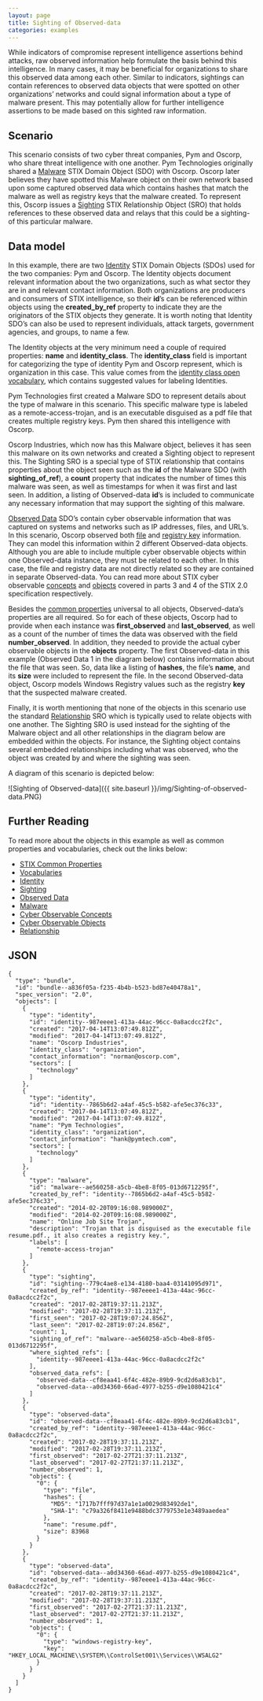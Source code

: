 ```yaml
---
layout: page
title: Sighting of Observed-data
categories: examples
---
```


While indicators of compromise represent intelligence assertions behind attacks, raw observed information help formulate the basis behind this intelligence. In many cases, it may be beneficial for organizations to share this observed data among each other. Similar to indicators, sightings can contain references to observed data objects that were spotted on other organizations’ networks and could signal information about a type of malware present. This may potentially allow for further intelligence assertions to be made based on this sighted raw information.

**Scenario**
------------

This scenario consists of two cyber threat companies, Pym and Oscorp, who share threat intelligence with one another. Pym Technologies originally shared a [Malware](https://docs.google.com/document/d/1IvkLxg_tCnICsatu2lyxKmWmh1gY2h8HUNssKIE-UIA/edit#heading=h.s5l7katgbp09) STIX Domain Object (SDO) with Oscorp. Oscorp later believes they have spotted this Malware object on their own network based upon some captured observed data which contains hashes that match the malware as well as registry keys that the malware created. To represent this, Oscorp issues a [Sighting](https://docs.google.com/document/d/1IvkLxg_tCnICsatu2lyxKmWmh1gY2h8HUNssKIE-UIA/edit#heading=h.a795guqsap3r) STIX Relationship Object (SRO) that holds references to these observed data and relays that this could be a sighting-of this particular malware.

**Data model**
--------------

In this example, there are two [Identity](https://docs.google.com/document/d/1S5XhY6F5OT599b0OuHtUf8IBzFvNY8RysFHIj93DgsY/edit#heading=h.wh296fiwpklp) STIX Domain Objects (SDOs) used for the two companies: Pym and Oscorp. The Identity objects document relevant information about the two organizations, such as what sector they are in and relevant contact information. Both organizations are producers and consumers of STIX intelligence, so their <span class="sdo">**id**</span>’s can be referenced within objects using the <span class="sdo">**created\_by\_ref**</span> property to indicate they are the originators of the STIX objects they generate. It is worth noting that Identity SDO’s can also be used to represent individuals, attack targets, government agencies, and groups, to name a few.

The Identity objects at the very minimum need a couple of required properties: <span class="sdo">**name**</span> and <span class="sdo">**identity\_class**</span>. The <span class="sdo">**identity\_class**</span> field is important for categorizing the type of identity Pym and Oscorp represent, which is <span class="values">organization</span> in this case. This value comes from the [identity class open vocabulary](https://docs.google.com/document/d/1HRVFn2kAxBOTMbEb3KRu8tjMoHm-KRAI-2R8CTzGil4/edit#heading=h.be1dktvcmyu), which contains suggested values for labeling Identities.

Pym Technologies first created a Malware SDO to represent details about the type of malware in this scenario. This specific malware type is labeled as a <span class="values">remote-access-trojan</span>, and is an executable disguised as a pdf file that creates multiple registry keys. Pym then shared this intelligence with Oscorp.

Oscorp Industries, which now has this Malware object, believes it has seen this malware on its own networks and created a Sighting object to represent this. The Sighting SRO is a special type of STIX relationship that contains properties about the object seen such as the <span class="sdo">**id**</span> of the Malware SDO (with <span class="sdo">**sighting\_of\_ref**</span>), a <span class="sdo">**count**</span> property that indicates the number of times this malware was seen, as well as timestamps for when it was first and last seen. In addition, a listing of Observed-data <span class="sdo">**id**</span>’s is included to communicate any necessary information that may support the sighting of this malware.

[Observed Data](https://docs.google.com/document/d/1IvkLxg_tCnICsatu2lyxKmWmh1gY2h8HUNssKIE-UIA/edit#heading=h.p49j1fwoxldc) SDO’s contain cyber observable information that was captured on systems and networks such as IP addresses, files, and URL’s. In this scenario, Oscorp observed both [file](https://docs.google.com/document/d/1aH4z7AOi7YKSCYcdlF6cW_FKFLHg3zKg0a-a_UrEros/edit#heading=h.99bl2dibcztv) and [registry key](https://docs.google.com/document/d/1aH4z7AOi7YKSCYcdlF6cW_FKFLHg3zKg0a-a_UrEros/edit#heading=h.u7n4ndghs3qq) information. They can model this information within 2 different Observed-data objects. Although you are able to include multiple cyber observable objects within one Observed-data instance, they must be related to each other. In this case, the file and registry data are not directly related so they are contained in separate Observed-data. You can read more about STIX cyber observable [concepts](https://docs.google.com/document/d/1ti4Ei_ii_Uc4izHNZlYmBP9NgD5-iVWC--y-3HmGZyg/edit) and [objects](https://docs.google.com/document/d/167aIyr5BIAJJORzjT11U25cGSBJ0cBNSdkheNJFz6l8/edit) covered in parts 3 and 4 of the STIX 2.0 specification respectively.

Besides the [common properties](https://docs.google.com/document/d/1dIrh1Lp3KAjEMm8o2VzAmuV0Peu-jt9aAh1IHrjAroM/edit#heading=h.xzbicbtscatx) universal to all objects, Observed-data’s properties are all required. So for each of these objects, Oscorp had to provide when each instance was <span class="sdo">**first\_observed**</span> and <span class="sdo">**last\_observed**</span>, as well as a count of the number of times the data was observed with the field <span class="sdo">**number\_observed**</span>. In addition, they needed to provide the actual cyber observable objects in the <span class="sdo">**objects**</span> property. The first Observed-data in this example (Observed Data 1 in the diagram below) contains information about the file that was seen. So, data like a listing of <span class="sdo">**hashes**</span>, the file’s <span class="sdo">**name**</span>, and its <span class="sdo">**size**</span> were included to represent the file. In the second Observed-data object, Oscorp models Windows Registry values such as the registry <span class="sdo">**key**</span> that the suspected malware created.

Finally, it is worth mentioning that none of the objects in this scenario use the standard [Relationship](https://docs.google.com/document/d/1IvkLxg_tCnICsatu2lyxKmWmh1gY2h8HUNssKIE-UIA/edit#heading=h.e2e1szrqfoan) SRO which is typically used to relate objects with one another. The Sighting SRO is used instead for the sighting of the Malware object and all other relationships in the diagram below are embedded within the objects. For instance, the Sighting object contains several embedded relationships including what was observed, who the object was created by and where the sighting was seen.

A diagram of this scenario is depicted below:

![Sighting of Observed-data]({{ site.baseurl }}/img/Sighting-of-observed-data.PNG)

**Further Reading**
-------------------

To read more about the objects in this example as well as common properties and vocabularies, check out the links below:

-   [STIX Common Properties](https://docs.google.com/document/d/1HRVFn2kAxBOTMbEb3KRu8tjMoHm-KRAI-2R8CTzGil4/edit#heading=h.xzbicbtscatx)
-   [Vocabularies](https://docs.google.com/document/d/1HRVFn2kAxBOTMbEb3KRu8tjMoHm-KRAI-2R8CTzGil4/edit#heading=h.iit7tolczlxv)
-   [Identity](https://docs.google.com/document/d/1nipwFIaFwkHo4Gzw-qxZQpCjP_5tX7rbI3Ic5C56Z88/edit#heading=h.wh296fiwpklp)
-   [Sighting](https://docs.google.com/document/d/1S5XhY6F5OT599b0OuHtUf8IBzFvNY8RysFHIj93DgsY/edit#heading=h.a795guqsap3r)
-   [Observed Data](https://docs.google.com/document/d/1IvkLxg_tCnICsatu2lyxKmWmh1gY2h8HUNssKIE-UIA/edit#heading=h.p49j1fwoxldc)
-   [Malware](https://docs.google.com/document/d/1IvkLxg_tCnICsatu2lyxKmWmh1gY2h8HUNssKIE-UIA/edit#heading=h.s5l7katgbp09)
-   [Cyber Observable Concepts](https://docs.google.com/document/d/1ti4Ei_ii_Uc4izHNZlYmBP9NgD5-iVWC--y-3HmGZyg/edit)
-   [Cyber Observable Objects](https://docs.google.com/document/d/167aIyr5BIAJJORzjT11U25cGSBJ0cBNSdkheNJFz6l8/edit)
-   [Relationship](https://docs.google.com/document/d/1IvkLxg_tCnICsatu2lyxKmWmh1gY2h8HUNssKIE-UIA/edit#heading=h.e2e1szrqfoan)

**JSON**
------------------

```
{
  "type": "bundle",
  "id": "bundle--a836f05a-f235-4b4b-b523-bd87e40478a1",
  "spec_version": "2.0",
  "objects": [
    {
      "type": "identity",
      "id": "identity--987eeee1-413a-44ac-96cc-0a8acdcc2f2c",
      "created": "2017-04-14T13:07:49.812Z",
      "modified": "2017-04-14T13:07:49.812Z",
      "name": "Oscorp Industries",
      "identity_class": "organization",
      "contact_information": "norman@oscorp.com",
      "sectors": [
        "technology"
      ]
    },
    {
      "type": "identity",
      "id": "identity--7865b6d2-a4af-45c5-b582-afe5ec376c33",
      "created": "2017-04-14T13:07:49.812Z",
      "modified": "2017-04-14T13:07:49.812Z",
      "name": "Pym Technologies",
      "identity_class": "organization",
      "contact_information": "hank@pymtech.com",
      "sectors": [
        "technology"
      ]
    },
    {
      "type": "malware",
      "id": "malware--ae560258-a5cb-4be8-8f05-013d6712295f",
      "created_by_ref": "identity--7865b6d2-a4af-45c5-b582-afe5ec376c33",
      "created": "2014-02-20T09:16:08.989000Z",
      "modified": "2014-02-20T09:16:08.989000Z",
      "name": "Online Job Site Trojan",
      "description": "Trojan that is disguised as the executable file resume.pdf., it also creates a registry key.",
      "labels": [
        "remote-access-trojan"
      ]
    },
    {
      "type": "sighting",
      "id": "sighting--779c4ae8-e134-4180-baa4-03141095d971",
      "created_by_ref": "identity--987eeee1-413a-44ac-96cc-0a8acdcc2f2c",
      "created": "2017-02-28T19:37:11.213Z",
      "modified": "2017-02-28T19:37:11.213Z",
      "first_seen": "2017-02-28T19:07:24.856Z",
      "last_seen": "2017-02-28T19:07:24.856Z",
      "count": 1,
      "sighting_of_ref": "malware--ae560258-a5cb-4be8-8f05-013d6712295f",
      "where_sighted_refs": [
        "identity--987eeee1-413a-44ac-96cc-0a8acdcc2f2c"
      ],
      "observed_data_refs": [
        "observed-data--cf8eaa41-6f4c-482e-89b9-9cd2d6a83cb1",
        "observed-data--a0d34360-66ad-4977-b255-d9e1080421c4"
      ]
    },
    {
      "type": "observed-data",
      "id": "observed-data--cf8eaa41-6f4c-482e-89b9-9cd2d6a83cb1",
      "created_by_ref": "identity--987eeee1-413a-44ac-96cc-0a8acdcc2f2c",
      "created": "2017-02-28T19:37:11.213Z",
      "modified": "2017-02-28T19:37:11.213Z",
      "first_observed": "2017-02-27T21:37:11.213Z",
      "last_observed": "2017-02-27T21:37:11.213Z",
      "number_observed": 1,
      "objects": {
        "0": {
          "type": "file",
          "hashes": {
            "MD5": "1717b7fff97d37a1e1a0029d83492de1",
            "SHA-1": "c79a326f8411e9488bdc3779753e1e3489aaedea"
          },
          "name": "resume.pdf",
          "size": 83968
        }
      }
    },
    {
      "type": "observed-data",
      "id": "observed-data--a0d34360-66ad-4977-b255-d9e1080421c4",
      "created_by_ref": "identity--987eeee1-413a-44ac-96cc-0a8acdcc2f2c",
      "created": "2017-02-28T19:37:11.213Z",
      "modified": "2017-02-28T19:37:11.213Z",
      "first_observed": "2017-02-27T21:37:11.213Z",
      "last_observed": "2017-02-27T21:37:11.213Z",
      "number_observed": 1,
      "objects": {
        "0": {
          "type": "windows-registry-key",
          "key": "HKEY_LOCAL_MACHINE\\SYSTEM\\ControlSet001\\Services\\WSALG2"
        }
      }
    }
  ]
}
```
